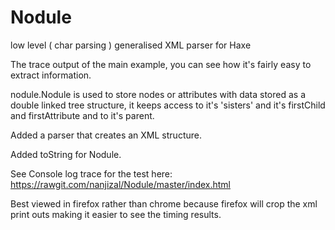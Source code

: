 # Nodule
low level ( char parsing ) generalised XML parser for Haxe

The trace output of the main example, you can see how it's fairly easy to extract information.

nodule.Nodule is used to store nodes or attributes with data stored as a double linked tree structure, it keeps access to it's 'sisters' and it's firstChild and firstAttribute and to it's parent.

Added a parser that creates an XML structure.

Added toString for Nodule.

See Console log trace for the test here:
https://rawgit.com/nanjizal/Nodule/master/index.html

Best viewed in firefox rather than chrome because firefox will crop the xml print outs making it easier to see the timing results.
